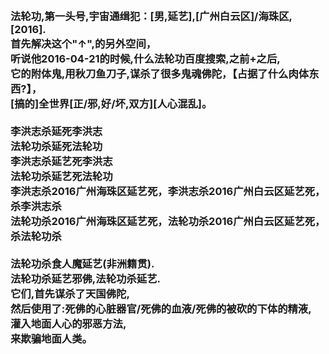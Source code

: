 <h3>
<br>法轮功,第一头号,宇宙通缉犯：[男,延艺],[广州白云区]/海珠区,[2016].
<br>首先解决这个"↑",的另外空间，
<br>听说他2016-04-21的时候,什么法轮功百度搜索,之前+之后,
<br>它的附体鬼,用秋刀鱼刀子,谋杀了很多鬼魂佛陀，【占据了什么肉体东西?】，
<br>[搞的]全世界[正/邪,好/坏,双方][人心混乱]。
<br>
<br>李洪志杀延死李洪志
<br>法轮功杀延死法轮功
<br>李洪志杀延艺死李洪志
<br>法轮功杀延艺死法轮功
<br>李洪志杀2016广州海珠区延艺死，李洪志杀2016广州白云区延艺死，杀李洪志杀
<br>法轮功杀2016广州海珠区延艺死，法轮功杀2016广州白云区延艺死，杀法轮功杀
<br>
<br>法轮功杀食人魔延艺(非洲籍贯).
<br>法轮功杀延艺邪佛,法轮功杀延艺.
<br>它们,首先谋杀了天国佛陀,
<br>然后使用了:死佛的心脏器官/死佛的血液/死佛的被砍的下体的精液,
<br>灌入地面人心的邪恶方法,
<br>来欺骗地面人类。
</h3>
